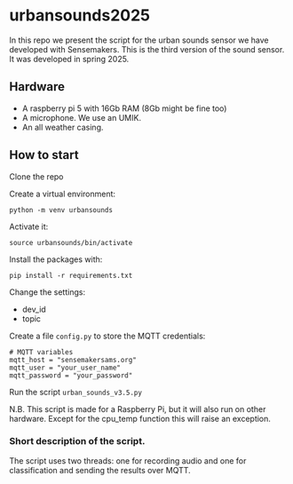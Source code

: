 # urbansounds2025

In this repo we present the script for the urban sounds sensor we have developed with Sensemakers. This is the third version of the sound sensor. It was developed in spring 2025.

## Hardware
- A raspberry pi 5 with 16Gb RAM (8Gb might be fine too)
- A microphone. We use an UMIK.
- An all weather casing.

## How to start
Clone the repo

Create a virtual environment:

`python -m venv urbansounds`

Activate it:

`source urbansounds/bin/activate`

Install the packages with:

`pip install -r requirements.txt`

Change the settings: 
- dev_id
- topic

Create a file  `config.py` to store the MQTT credentials:
```
# MQTT variables 
mqtt_host = "sensemakersams.org"
mqtt_user = "your_user_name"
mqtt_password = "your_password"
```

Run the script `urban_sounds_v3.5.py`

N.B. This script is made for a Raspberry Pi, but it will also run on other hardware. Except for the cpu_temp function this will raise an exception. 


### Short description of the script.
The script uses two threads: one for recording audio and one for classification and sending the results over MQTT.
